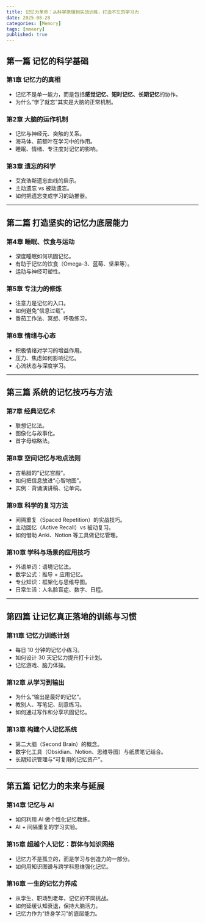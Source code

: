 ```yaml
---
title: 记忆力革命：从科学原理到实战训练，打造不忘的学习力
date: 2025-08-28
categories: [Memory]
tags: [mmeory]
published: true
---
```



## 第一篇 记忆的科学基础

### 第1章 记忆力的真相

* 记忆不是单一能力，而是包括**感觉记忆、短时记忆、长期记忆**的协作。
* 为什么“学了就忘”其实是大脑的正常机制。

### 第2章 大脑的运作机制

* 记忆与神经元、突触的关系。
* 海马体、前额叶在学习中的作用。
* 睡眠、情绪、专注度对记忆的影响。

### 第3章 遗忘的科学

* 艾宾浩斯遗忘曲线的启示。
* 主动遗忘 vs 被动遗忘。
* 如何把遗忘变成学习的助推器。

---

## 第二篇 打造坚实的记忆力底层能力

### 第4章 睡眠、饮食与运动

* 深度睡眠如何巩固记忆。
* 有助于记忆的饮食（Omega-3、蓝莓、坚果等）。
* 运动与神经可塑性。

### 第5章 专注力的修炼

* 注意力是记忆的入口。
* 如何避免“信息过载”。
* 番茄工作法、冥想、呼吸练习。

### 第6章 情绪与心态

* 积极情绪对学习的增益作用。
* 压力、焦虑如何影响记忆。
* 心流状态与深度学习。

---

## 第三篇 系统的记忆技巧与方法

### 第7章 经典记忆术

* 联想记忆法。
* 图像化与故事化。
* 首字母缩略法。

### 第8章 空间记忆与地点法则

* 古希腊的“记忆宫殿”。
* 如何把信息放进“心智地图”。
* 实例：背诵演讲稿、记单词。

### 第9章 科学的复习方法

* 间隔重复（Spaced Repetition）的实战技巧。
* 主动回忆（Active Recall）vs 被动复习。
* 如何借助 Anki、Notion 等工具做记忆管理。

### 第10章 学科与场景的应用技巧

* 外语单词：语境记忆法。
* 数学公式：推导 + 应用记忆。
* 专业知识：框架化与思维导图。
* 日常生活：人名脸盲症、数字、日程。

---

## 第四篇 让记忆真正落地的训练与习惯

### 第11章 记忆力训练计划

* 每日 10 分钟的记忆小练习。
* 如何设计 30 天记忆力提升打卡计划。
* 记忆游戏、脑力体操。

### 第12章 从学习到输出

* 为什么“输出是最好的记忆”。
* 教别人、写笔记、刻意练习。
* 如何通过写作和分享巩固记忆。

### 第13章 构建个人记忆系统

* 第二大脑（Second Brain）的概念。
* 数字化工具（Obsidian、Notion、思维导图）与纸质笔记结合。
* 长期知识管理与“可复用的记忆资产”。

---

## 第五篇 记忆力的未来与延展

### 第14章 记忆与 AI

* 如何利用 AI 做个性化记忆教练。
* AI + 间隔重复的学习实验。

### 第15章 超越个人记忆：群体与知识网络

* 记忆力不是孤立的，而是学习与创造力的一部分。
* 如何用知识图谱与跨学科思维强化记忆。

### 第16章 一生的记忆力养成

* 从学生、职场到老年，记忆的不同挑战。
* 如何延缓认知衰退，保持大脑活力。
* 记忆力作为“终身学习”的底层能力。